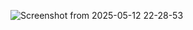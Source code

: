![Screenshot from 2025-05-12 22-28-53](https://github.com/user-attachments/assets/7e2bc398-abdd-44d9-9839-d69e12429dd5)
